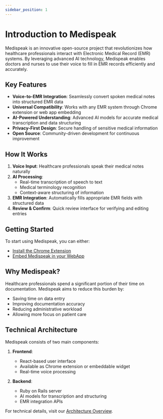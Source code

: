 ```yaml
---
sidebar_position: 1
---
```


# Introduction to Medispeak

Medispeak is an innovative open-source project that revolutionizes how healthcare professionals interact with Electronic Medical Record (EMR) systems. By leveraging advanced AI technology, Medispeak enables doctors and nurses to use their voice to fill in EMR records efficiently and accurately.

## Key Features

- **Voice-to-EMR Integration**: Seamlessly convert spoken medical notes into structured EMR data
- **Universal Compatibility**: Works with any EMR system through Chrome extension or web app embedding
- **AI-Powered Understanding**: Advanced AI models for accurate medical transcription and data structuring
- **Privacy-First Design**: Secure handling of sensitive medical information
- **Open Source**: Community-driven development for continuous improvement

## How It Works

1. **Voice Input**: Healthcare professionals speak their medical notes naturally
2. **AI Processing**: 
   - Real-time transcription of speech to text
   - Medical terminology recognition
   - Context-aware structuring of information
3. **EMR Integration**: Automatically fills appropriate EMR fields with structured data
4. **Review & Confirm**: Quick review interface for verifying and editing entries

## Getting Started

To start using Medispeak, you can either:
- [Install the Chrome Extension](/docs/installation#chrome-extension)
- [Embed Medispeak in your WebApp](/docs/installation#webapp-integration)

## Why Medispeak?

Healthcare professionals spend a significant portion of their time on documentation. Medispeak aims to reduce this burden by:
- Saving time on data entry
- Improving documentation accuracy
- Reducing administrative workload
- Allowing more focus on patient care

## Technical Architecture

Medispeak consists of two main components:

1. **Frontend**:
   - React-based user interface
   - Available as Chrome extension or embeddable widget
   - Real-time voice processing
   
2. **Backend**:
   - Ruby on Rails server
   - AI models for transcription and structuring
   - EMR integration APIs

For technical details, visit our [Architecture Overview](/docs/architecture).
